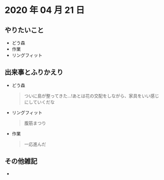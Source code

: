 # 2020 年 04 月 21 日

## やりたいこと

- どう森
- 作業
- リングフィット

## 出来事とふりかえり

- どう森
  > ついに島が整ってきた...!あとは花の交配をしながら、家具をいい感じにしていくだな
- リングフィット
  > 腹筋まつり
- 作業
  > 一応進んだ

## その他雑記

-
